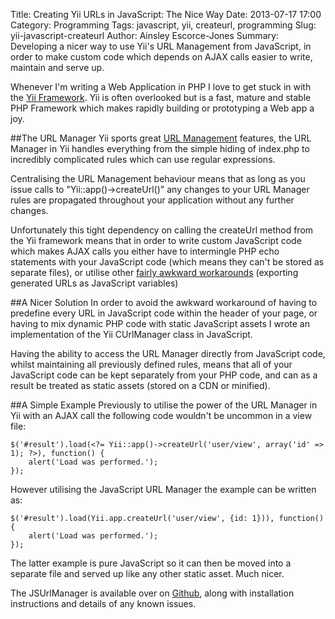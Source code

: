 Title: Creating Yii URLs in JavaScript: The Nice Way
Date: 2013-07-17 17:00
Category: Programming
Tags: javascript, yii, createurl, programming
Slug: yii-javascript-createurl
Author: Ainsley Escorce-Jones
Summary: Developing a nicer way to use Yii's URL Management from JavaScript, in order to make custom code which depends on AJAX calls easier to write, maintain and serve up.

Whenever I'm writing a Web Application in PHP I love to get stuck in with the [Yii Framework](http://www.yiiframework.com/). Yii is often overlooked but is a fast, mature and stable PHP Framework which makes rapidly building or prototyping a Web app a joy.

##The URL Manager
Yii sports great [URL Management](http://www.yiiframework.com/doc/guide/1.1/en/topics.url) features, the URL Manager in Yii handles everything from the simple hiding of index.php to incredibly complicated rules which can use regular expressions. 

Centralising the URL Management behaviour means that as long as you issue calls to "Yii::app()->createUrl()" any changes to your URL Manager rules are propagated throughout your application without any further changes.

Unfortunately this tight dependency on calling the createUrl method from the Yii framework means that in order to write custom JavaScript code which makes AJAX calls you either have to intermingle PHP echo statements with your JavaScript code (which means they can't be stored as separate files), or utilise other [fairly awkward workarounds](http://www.yiiframework.com/forum/index.php/topic/17731-get-baseurl-in-javascript/) (exporting generated URLs as JavaScript variables)

##A Nicer Solution
In order to avoid the awkward workaround of having to predefine every URL in JavaScript code within the header of your page, or having to mix dynamic PHP code with static JavaScript assets I wrote an implementation of the Yii CUrlManager class in JavaScript.

Having the ability to access the URL Manager directly from JavaScript code, whilst maintaining all previously defined rules, means that all of your JavaScript code can be kept separately from your PHP code, and can as a result be treated as static assets (stored on a CDN or minified).

##A Simple Example
Previously to utilise the power of the URL Manager in Yii with an AJAX call the following code wouldn't be uncommon in a view file:

	$('#result').load(<?= Yii::app()->createUrl('user/view', array('id' => 1); ?>), function() {
  		alert('Load was performed.');
	});
	
However utilising the JavaScript URL Manager the example can be written as:

	$('#result').load(Yii.app.createUrl('user/view', {id: 1})), function() {
  		alert('Load was performed.');
	});
	
The latter example is pure JavaScript so it can then be moved into a separate file and served up like any other static asset. Much nicer.

The JSUrlManager is available over on [Github](https://github.com/ains/Yii-JSUrlManager), along with installation instructions and details of any known issues.